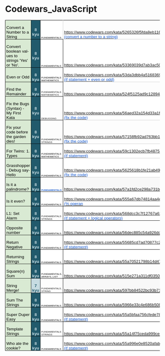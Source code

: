 ﻿# Codewars_JavaScript
<html xmlns:v="urn:schemas-microsoft-com:vml"
xmlns:o="urn:schemas-microsoft-com:office:office"
xmlns:w="urn:schemas-microsoft-com:office:word"
xmlns:m="http://schemas.microsoft.com/office/2004/12/omml"
xmlns="http://www.w3.org/TR/REC-html40">

<head>

</head>

<body lang=EN-US link=blue vlink="#954F72" style='tab-interval:.5in;word-wrap:
break-word'>

<div class=WordSection1>

<table class=MsoNormalTable border=0 cellspacing=0 cellpadding=0 width=0
 style='border-collapse:collapse;mso-yfti-tbllook:1184;mso-padding-alt:0in 0in 0in 0in'>
 <tr style='mso-yfti-irow:0;mso-yfti-firstrow:yes;height:22.5pt'>
  <td style='border:solid black 1.0pt;mso-border-alt:solid black .75pt;
  background:#D9EAD3;padding:0in 2.25pt 0in 2.25pt;height:22.5pt'>
  <p class=MsoNormal style='margin-bottom:0in;line-height:normal'><span
  style='font-size:10.0pt;font-family:"Arial",sans-serif;mso-fareast-font-family:
  "Times New Roman";color:black;mso-color-alt:windowtext;mso-font-kerning:0pt;
  mso-ligatures:none'>Convert a Number to a String</span><span
  style='font-size:10.0pt;font-family:"Arial",sans-serif;mso-fareast-font-family:
  "Times New Roman";mso-font-kerning:0pt;mso-ligatures:none'><o:p></o:p></span></p>
  </td>
  <td style='border:solid black 1.0pt;border-left:none;mso-border-left-alt:
  solid #CCCCCC .75pt;mso-border-alt:solid black .75pt;mso-border-left-alt:
  solid #CCCCCC .75pt;background:#215A6C;padding:0in 2.25pt 0in 2.25pt;
  height:22.5pt'>
  <p class=MsoNormal align=center style='margin-bottom:0in;text-align:center;
  line-height:normal'><b><span style='font-size:10.0pt;font-family:"Arial",sans-serif;
  mso-fareast-font-family:"Times New Roman";color:#C6DBE1;mso-font-kerning:
  0pt;mso-ligatures:none'>8 kyu<o:p></o:p></span></b></p>
  </td>
  <td valign=bottom style='border-top:solid black 1.0pt;border-left:none;
  border-bottom:solid black 1.0pt;border-right:solid #CCCCCC 1.0pt;mso-border-left-alt:
  solid #CCCCCC .75pt;mso-border-top-alt:black;mso-border-left-alt:#CCCCCC;
  mso-border-bottom-alt:black;mso-border-right-alt:#CCCCCC;mso-border-style-alt:
  solid;mso-border-width-alt:.75pt;background:white;padding:0in 2.25pt 0in 2.25pt;
  height:22.5pt'>
  <p class=MsoNormal style='margin-bottom:0in;line-height:normal'><span
  style='font-size:6.0pt;font-family:"Arial",sans-serif;mso-fareast-font-family:
  "Times New Roman";color:black;mso-color-alt:windowtext;mso-font-kerning:0pt;
  mso-ligatures:none'>FUNDAMENTALS</span><span style='font-size:6.0pt;
  font-family:"Arial",sans-serif;mso-fareast-font-family:"Times New Roman";
  mso-font-kerning:0pt;mso-ligatures:none'><o:p></o:p></span></p>
  </td>
  <td valign=bottom style='border-top:solid black 1.0pt;border-left:none;
  border-bottom:solid #CCCCCC 1.0pt;border-right:solid black 1.0pt;mso-border-left-alt:
  solid #CCCCCC .75pt;mso-border-top-alt:black;mso-border-left-alt:#CCCCCC;
  mso-border-bottom-alt:#CCCCCC;mso-border-right-alt:black;mso-border-style-alt:
  solid;mso-border-width-alt:.75pt;padding:0in 2.25pt 0in 2.25pt;height:22.5pt'>
  <p class=MsoNormal style='margin-bottom:0in;line-height:normal'><u><span
  style='font-size:10.0pt;font-family:"Arial",sans-serif;mso-fareast-font-family:
  "Times New Roman";color:#1155CC;mso-font-kerning:0pt;mso-ligatures:none'><a
  href="https://www.codewars.com/kata/5265326f5fda8eb1160004c8/train/javascript"
  target="_blank">https://www.codewars.com/kata/5265326f5fda8eb1160004c8/train/javascript</a>
  (convert a number to a string)<o:p></o:p></span></u></p>
  </td>
 </tr>
 <tr style='mso-yfti-irow:1;height:22.5pt'>
  <td style='border:solid black 1.0pt;border-top:none;mso-border-top-alt:solid #CCCCCC .75pt;
  mso-border-alt:solid black .75pt;mso-border-top-alt:solid #CCCCCC .75pt;
  background:#D9EAD3;padding:0in 2.25pt 0in 2.25pt;height:22.5pt'>
  <p class=MsoNormal style='margin-bottom:0in;line-height:normal'><span
  style='font-size:10.0pt;font-family:"Arial",sans-serif;mso-fareast-font-family:
  "Times New Roman";color:black;mso-color-alt:windowtext;mso-font-kerning:0pt;
  mso-ligatures:none'>Convert <span class=SpellE>boolean</span> values to
  strings 'Yes' or 'No'.</span><span style='font-size:10.0pt;font-family:"Arial",sans-serif;
  mso-fareast-font-family:"Times New Roman";mso-font-kerning:0pt;mso-ligatures:
  none'><o:p></o:p></span></p>
  </td>
  <td style='border-top:none;border-left:none;border-bottom:solid black 1.0pt;
  border-right:solid black 1.0pt;mso-border-top-alt:solid #CCCCCC .75pt;
  mso-border-left-alt:solid #CCCCCC .75pt;mso-border-top-alt:#CCCCCC;
  mso-border-left-alt:#CCCCCC;mso-border-bottom-alt:black;mso-border-right-alt:
  black;mso-border-style-alt:solid;mso-border-width-alt:.75pt;background:#215A6C;
  padding:0in 2.25pt 0in 2.25pt;height:22.5pt'>
  <p class=MsoNormal align=center style='margin-bottom:0in;text-align:center;
  line-height:normal'><b><span style='font-size:10.0pt;font-family:"Arial",sans-serif;
  mso-fareast-font-family:"Times New Roman";color:#C6DBE1;mso-font-kerning:
  0pt;mso-ligatures:none'>8 kyu<o:p></o:p></span></b></p>
  </td>
  <td valign=bottom style='border-top:none;border-left:none;border-bottom:solid black 1.0pt;
  border-right:solid black 1.0pt;mso-border-top-alt:solid #CCCCCC .75pt;
  mso-border-left-alt:solid #CCCCCC .75pt;mso-border-top-alt:#CCCCCC;
  mso-border-left-alt:#CCCCCC;mso-border-bottom-alt:black;mso-border-right-alt:
  black;mso-border-style-alt:solid;mso-border-width-alt:.75pt;background:white;
  padding:0in 2.25pt 0in 2.25pt;height:22.5pt'>
  <p class=MsoNormal style='margin-bottom:0in;line-height:normal'><span
  style='font-size:6.0pt;font-family:"Arial",sans-serif;mso-fareast-font-family:
  "Times New Roman";color:black;mso-color-alt:windowtext;mso-font-kerning:0pt;
  mso-ligatures:none'>FUNDAMENTALS</span><span style='font-size:6.0pt;
  font-family:"Arial",sans-serif;mso-fareast-font-family:"Times New Roman";
  mso-font-kerning:0pt;mso-ligatures:none'><o:p></o:p></span></p>
  </td>
  <td valign=bottom style='border-top:none;border-left:none;border-bottom:solid #CCCCCC 1.0pt;
  border-right:solid black 1.0pt;mso-border-top-alt:solid #CCCCCC .75pt;
  mso-border-left-alt:solid #CCCCCC .75pt;mso-border-alt:solid #CCCCCC .75pt;
  mso-border-right-alt:solid black .75pt;background:white;padding:0in 2.25pt 0in 2.25pt;
  height:22.5pt'>
  <p class=MsoNormal style='margin-bottom:0in;line-height:normal'><u><span
  style='font-size:10.0pt;font-family:"Arial",sans-serif;mso-fareast-font-family:
  "Times New Roman";color:#1155CC;mso-font-kerning:0pt;mso-ligatures:none'><a
  href="https://www.codewars.com/kata/53369039d7ab3ac506000467/train/javascript"
  target="_blank">https://www.codewars.com/kata/53369039d7ab3ac506000467/train/javascript</a><o:p></o:p></span></u></p>
  </td>
 </tr>
 <tr style='mso-yfti-irow:2;height:22.5pt'>
  <td style='border:solid black 1.0pt;border-top:none;mso-border-top-alt:solid #CCCCCC .75pt;
  mso-border-alt:solid black .75pt;mso-border-top-alt:solid #CCCCCC .75pt;
  background:#D9EAD3;padding:0in 2.25pt 0in 2.25pt;height:22.5pt'>
  <p class=MsoNormal style='margin-bottom:0in;line-height:normal'><span
  style='font-size:10.0pt;font-family:"Arial",sans-serif;mso-fareast-font-family:
  "Times New Roman";color:black;mso-color-alt:windowtext;mso-font-kerning:0pt;
  mso-ligatures:none'>Even or Odd</span><span style='font-size:10.0pt;
  font-family:"Arial",sans-serif;mso-fareast-font-family:"Times New Roman";
  mso-font-kerning:0pt;mso-ligatures:none'><o:p></o:p></span></p>
  </td>
  <td style='border-top:none;border-left:none;border-bottom:solid black 1.0pt;
  border-right:solid black 1.0pt;mso-border-top-alt:solid #CCCCCC .75pt;
  mso-border-left-alt:solid #CCCCCC .75pt;mso-border-top-alt:#CCCCCC;
  mso-border-left-alt:#CCCCCC;mso-border-bottom-alt:black;mso-border-right-alt:
  black;mso-border-style-alt:solid;mso-border-width-alt:.75pt;background:#215A6C;
  padding:0in 2.25pt 0in 2.25pt;height:22.5pt'>
  <p class=MsoNormal align=center style='margin-bottom:0in;text-align:center;
  line-height:normal'><b><span style='font-size:10.0pt;font-family:"Arial",sans-serif;
  mso-fareast-font-family:"Times New Roman";color:#C6DBE1;mso-font-kerning:
  0pt;mso-ligatures:none'>8 kyu<o:p></o:p></span></b></p>
  </td>
  <td valign=bottom style='border-top:none;border-left:none;border-bottom:solid black 1.0pt;
  border-right:solid black 1.0pt;mso-border-top-alt:solid #CCCCCC .75pt;
  mso-border-left-alt:solid #CCCCCC .75pt;mso-border-top-alt:#CCCCCC;
  mso-border-left-alt:#CCCCCC;mso-border-bottom-alt:black;mso-border-right-alt:
  black;mso-border-style-alt:solid;mso-border-width-alt:.75pt;background:white;
  padding:0in 2.25pt 0in 2.25pt;height:22.5pt'>
  <p class=MsoNormal style='margin-bottom:0in;line-height:normal'><span
  style='font-size:6.0pt;font-family:"Arial",sans-serif;mso-fareast-font-family:
  "Times New Roman";color:black;mso-color-alt:windowtext;mso-font-kerning:0pt;
  mso-ligatures:none'>FUNDAMENTALS<br>
  MATHEMATICS</span><span style='font-size:6.0pt;font-family:"Arial",sans-serif;
  mso-fareast-font-family:"Times New Roman";mso-font-kerning:0pt;mso-ligatures:
  none'><o:p></o:p></span></p>
  </td>
  <td valign=bottom style='border-top:none;border-left:none;border-bottom:solid #CCCCCC 1.0pt;
  border-right:solid black 1.0pt;mso-border-top-alt:solid #CCCCCC .75pt;
  mso-border-left-alt:solid #CCCCCC .75pt;mso-border-alt:solid #CCCCCC .75pt;
  mso-border-right-alt:solid black .75pt;background:white;padding:0in 2.25pt 0in 2.25pt;
  height:22.5pt'>
  <p class=MsoNormal style='margin-bottom:0in;line-height:normal'><u><span
  style='font-size:10.0pt;font-family:"Arial",sans-serif;mso-fareast-font-family:
  "Times New Roman";color:#1155CC;mso-font-kerning:0pt;mso-ligatures:none'><a
  href="https://www.codewars.com/kata/53da3dbb4a5168369a0000fe/train/javascript"
  target="_blank">https://www.codewars.com/kata/53da3dbb4a5168369a0000fe/train/javascript</a>
  (if statement + even or odd)<o:p></o:p></span></u></p>
  </td>
 </tr>
 <tr style='mso-yfti-irow:3;height:22.5pt'>
  <td style='border:solid black 1.0pt;border-top:none;mso-border-top-alt:solid #CCCCCC .75pt;
  mso-border-alt:solid black .75pt;mso-border-top-alt:solid #CCCCCC .75pt;
  background:#D9EAD3;padding:0in 2.25pt 0in 2.25pt;height:22.5pt'>
  <p class=MsoNormal style='margin-bottom:0in;line-height:normal'><span
  style='font-size:10.0pt;font-family:"Arial",sans-serif;mso-fareast-font-family:
  "Times New Roman";color:black;mso-color-alt:windowtext;mso-font-kerning:0pt;
  mso-ligatures:none'>Find the Remainder</span><span style='font-size:10.0pt;
  font-family:"Arial",sans-serif;mso-fareast-font-family:"Times New Roman";
  mso-font-kerning:0pt;mso-ligatures:none'><o:p></o:p></span></p>
  </td>
  <td style='border-top:none;border-left:none;border-bottom:solid black 1.0pt;
  border-right:solid black 1.0pt;mso-border-top-alt:solid #CCCCCC .75pt;
  mso-border-left-alt:solid #CCCCCC .75pt;mso-border-top-alt:#CCCCCC;
  mso-border-left-alt:#CCCCCC;mso-border-bottom-alt:black;mso-border-right-alt:
  black;mso-border-style-alt:solid;mso-border-width-alt:.75pt;background:#215A6C;
  padding:0in 2.25pt 0in 2.25pt;height:22.5pt'>
  <p class=MsoNormal align=center style='margin-bottom:0in;text-align:center;
  line-height:normal'><b><span style='font-size:10.0pt;font-family:"Arial",sans-serif;
  mso-fareast-font-family:"Times New Roman";color:#C6DBE1;mso-font-kerning:
  0pt;mso-ligatures:none'>8 kyu<o:p></o:p></span></b></p>
  </td>
  <td valign=bottom style='border-top:none;border-left:none;border-bottom:solid black 1.0pt;
  border-right:solid black 1.0pt;mso-border-top-alt:solid #CCCCCC .75pt;
  mso-border-left-alt:solid #CCCCCC .75pt;mso-border-top-alt:#CCCCCC;
  mso-border-left-alt:#CCCCCC;mso-border-bottom-alt:black;mso-border-right-alt:
  black;mso-border-style-alt:solid;mso-border-width-alt:.75pt;padding:0in 2.25pt 0in 2.25pt;
  height:22.5pt'>
  <p class=MsoNormal style='margin-bottom:0in;line-height:normal'><span
  style='font-size:6.0pt;font-family:"Arial",sans-serif;mso-fareast-font-family:
  "Times New Roman";mso-font-kerning:0pt;mso-ligatures:none'>FUNDAMENTALS<br>
  MATHEMATICS<o:p></o:p></span></p>
  </td>
  <td valign=bottom style='border-top:none;border-left:none;border-bottom:solid #CCCCCC 1.0pt;
  border-right:solid black 1.0pt;mso-border-top-alt:solid #CCCCCC .75pt;
  mso-border-left-alt:solid #CCCCCC .75pt;mso-border-alt:solid #CCCCCC .75pt;
  mso-border-right-alt:solid black .75pt;padding:0in 2.25pt 0in 2.25pt;
  height:22.5pt'>
  <p class=MsoNormal style='margin-bottom:0in;line-height:normal'><u><span
  style='font-size:10.0pt;font-family:"Arial",sans-serif;mso-fareast-font-family:
  "Times New Roman";color:#1155CC;mso-font-kerning:0pt;mso-ligatures:none'><a
  href="https://www.codewars.com/kata/524f5125ad9c12894e00003f/train/javascript"
  target="_blank">https://www.codewars.com/kata/524f5125ad9c12894e00003f/train/javascript</a><o:p></o:p></span></u></p>
  </td>
 </tr>
 <tr style='mso-yfti-irow:4;height:22.5pt'>
  <td style='border:solid black 1.0pt;border-top:none;mso-border-top-alt:solid #CCCCCC .75pt;
  mso-border-alt:solid black .75pt;mso-border-top-alt:solid #CCCCCC .75pt;
  background:#D9EAD3;padding:0in 2.25pt 0in 2.25pt;height:22.5pt'>
  <p class=MsoNormal style='margin-bottom:0in;line-height:normal'><span
  style='font-size:10.0pt;font-family:"Arial",sans-serif;mso-fareast-font-family:
  "Times New Roman";color:black;mso-color-alt:windowtext;mso-font-kerning:0pt;
  mso-ligatures:none'>Fix the Bugs (Syntax) - My First Kata</span><span
  style='font-size:10.0pt;font-family:"Arial",sans-serif;mso-fareast-font-family:
  "Times New Roman";mso-font-kerning:0pt;mso-ligatures:none'><o:p></o:p></span></p>
  </td>
  <td style='border-top:none;border-left:none;border-bottom:solid black 1.0pt;
  border-right:solid black 1.0pt;mso-border-top-alt:solid #CCCCCC .75pt;
  mso-border-left-alt:solid #CCCCCC .75pt;mso-border-top-alt:#CCCCCC;
  mso-border-left-alt:#CCCCCC;mso-border-bottom-alt:black;mso-border-right-alt:
  black;mso-border-style-alt:solid;mso-border-width-alt:.75pt;background:#215A6C;
  padding:0in 2.25pt 0in 2.25pt;height:22.5pt'>
  <p class=MsoNormal align=center style='margin-bottom:0in;text-align:center;
  line-height:normal'><b><span style='font-size:10.0pt;font-family:"Arial",sans-serif;
  mso-fareast-font-family:"Times New Roman";color:#C6DBE1;mso-font-kerning:
  0pt;mso-ligatures:none'>8 kyu<o:p></o:p></span></b></p>
  </td>
  <td valign=bottom style='border-top:none;border-left:none;border-bottom:solid black 1.0pt;
  border-right:solid black 1.0pt;mso-border-top-alt:solid #CCCCCC .75pt;
  mso-border-left-alt:solid #CCCCCC .75pt;mso-border-top-alt:#CCCCCC;
  mso-border-left-alt:#CCCCCC;mso-border-bottom-alt:black;mso-border-right-alt:
  black;mso-border-style-alt:solid;mso-border-width-alt:.75pt;padding:0in 2.25pt 0in 2.25pt;
  height:22.5pt'>
  <p class=MsoNormal style='margin-bottom:0in;line-height:normal'><span
  style='font-size:6.0pt;font-family:"Arial",sans-serif;mso-fareast-font-family:
  "Times New Roman";mso-font-kerning:0pt;mso-ligatures:none'>DEBUGGING<o:p></o:p></span></p>
  </td>
  <td valign=bottom style='border-top:none;border-left:none;border-bottom:solid #CCCCCC 1.0pt;
  border-right:solid black 1.0pt;mso-border-top-alt:solid #CCCCCC .75pt;
  mso-border-left-alt:solid #CCCCCC .75pt;mso-border-alt:solid #CCCCCC .75pt;
  mso-border-right-alt:solid black .75pt;background:white;padding:0in 2.25pt 0in 2.25pt;
  height:22.5pt'>
  <p class=MsoNormal style='margin-bottom:0in;line-height:normal'><u><span
  style='font-size:10.0pt;font-family:"Arial",sans-serif;mso-fareast-font-family:
  "Times New Roman";color:#1155CC;mso-font-kerning:0pt;mso-ligatures:none'><a
  href="https://www.codewars.com/kata/56aed32a154d33a1f3000018/train/javascript"
  target="_blank">https://www.codewars.com/kata/56aed32a154d33a1f3000018/train/javascript</a>
  (fix the code)<o:p></o:p></span></u></p>
  </td>
 </tr>
 <tr style='mso-yfti-irow:5;height:22.5pt'>
  <td style='border:solid black 1.0pt;border-top:none;mso-border-top-alt:solid #CCCCCC .75pt;
  mso-border-alt:solid black .75pt;mso-border-top-alt:solid #CCCCCC .75pt;
  background:#D9EAD3;padding:0in 2.25pt 0in 2.25pt;height:22.5pt'>
  <p class=MsoNormal style='margin-bottom:0in;line-height:normal'><span
  style='font-size:10.0pt;font-family:"Arial",sans-serif;mso-fareast-font-family:
  "Times New Roman";color:black;mso-color-alt:windowtext;mso-font-kerning:0pt;
  mso-ligatures:none'>Fix your code before the garden dies!</span><span
  style='font-size:10.0pt;font-family:"Arial",sans-serif;mso-fareast-font-family:
  "Times New Roman";mso-font-kerning:0pt;mso-ligatures:none'><o:p></o:p></span></p>
  </td>
  <td style='border-top:none;border-left:none;border-bottom:solid black 1.0pt;
  border-right:solid black 1.0pt;mso-border-top-alt:solid #CCCCCC .75pt;
  mso-border-left-alt:solid #CCCCCC .75pt;mso-border-top-alt:#CCCCCC;
  mso-border-left-alt:#CCCCCC;mso-border-bottom-alt:black;mso-border-right-alt:
  black;mso-border-style-alt:solid;mso-border-width-alt:.75pt;background:#215A6C;
  padding:0in 2.25pt 0in 2.25pt;height:22.5pt'>
  <p class=MsoNormal align=center style='margin-bottom:0in;text-align:center;
  line-height:normal'><b><span style='font-size:10.0pt;font-family:"Arial",sans-serif;
  mso-fareast-font-family:"Times New Roman";color:#C6DBE1;mso-font-kerning:
  0pt;mso-ligatures:none'>8 kyu<o:p></o:p></span></b></p>
  </td>
  <td valign=bottom style='border-top:none;border-left:none;border-bottom:solid black 1.0pt;
  border-right:solid black 1.0pt;mso-border-top-alt:solid #CCCCCC .75pt;
  mso-border-left-alt:solid #CCCCCC .75pt;mso-border-top-alt:#CCCCCC;
  mso-border-left-alt:#CCCCCC;mso-border-bottom-alt:black;mso-border-right-alt:
  black;mso-border-style-alt:solid;mso-border-width-alt:.75pt;padding:0in 2.25pt 0in 2.25pt;
  height:22.5pt'>
  <p class=MsoNormal style='margin-bottom:0in;line-height:normal'><span
  style='font-size:6.0pt;font-family:"Arial",sans-serif;mso-fareast-font-family:
  "Times New Roman";mso-font-kerning:0pt;mso-ligatures:none'>FUNDAMENTALS<br>
  STRINGS<o:p></o:p></span></p>
  </td>
  <td valign=bottom style='border-top:none;border-left:none;border-bottom:solid #CCCCCC 1.0pt;
  border-right:solid black 1.0pt;mso-border-top-alt:solid #CCCCCC .75pt;
  mso-border-left-alt:solid #CCCCCC .75pt;mso-border-alt:solid #CCCCCC .75pt;
  mso-border-right-alt:solid black .75pt;padding:0in 2.25pt 0in 2.25pt;
  height:22.5pt'>
  <p class=MsoNormal style='margin-bottom:0in;line-height:normal'><u><span
  style='font-size:10.0pt;font-family:"Arial",sans-serif;mso-fareast-font-family:
  "Times New Roman";color:#1155CC;mso-font-kerning:0pt;mso-ligatures:none'><a
  href="https://www.codewars.com/kata/57158fb92ad763bb180004e7/train/javascript"
  target="_blank">https://www.codewars.com/kata/57158fb92ad763bb180004e7/train/javascript</a>
  (fix the code)<o:p></o:p></span></u></p>
  </td>
 </tr>
 <tr style='mso-yfti-irow:6;height:22.5pt'>
  <td style='border:solid black 1.0pt;border-top:none;mso-border-top-alt:solid #CCCCCC .75pt;
  mso-border-alt:solid black .75pt;mso-border-top-alt:solid #CCCCCC .75pt;
  background:#D9EAD3;padding:0in 2.25pt 0in 2.25pt;height:22.5pt'>
  <p class=MsoNormal style='margin-bottom:0in;line-height:normal'><span
  style='font-size:10.0pt;font-family:"Arial",sans-serif;mso-fareast-font-family:
  "Times New Roman";color:black;mso-color-alt:windowtext;mso-font-kerning:0pt;
  mso-ligatures:none'>For Twins: 1. Types</span><span style='font-size:10.0pt;
  font-family:"Arial",sans-serif;mso-fareast-font-family:"Times New Roman";
  mso-font-kerning:0pt;mso-ligatures:none'><o:p></o:p></span></p>
  </td>
  <td style='border-top:none;border-left:none;border-bottom:solid black 1.0pt;
  border-right:solid black 1.0pt;mso-border-top-alt:solid #CCCCCC .75pt;
  mso-border-left-alt:solid #CCCCCC .75pt;mso-border-top-alt:#CCCCCC;
  mso-border-left-alt:#CCCCCC;mso-border-bottom-alt:black;mso-border-right-alt:
  black;mso-border-style-alt:solid;mso-border-width-alt:.75pt;background:#215A6C;
  padding:0in 2.25pt 0in 2.25pt;height:22.5pt'>
  <p class=MsoNormal align=center style='margin-bottom:0in;text-align:center;
  line-height:normal'><b><span style='font-size:10.0pt;font-family:"Arial",sans-serif;
  mso-fareast-font-family:"Times New Roman";color:#C6DBE1;mso-font-kerning:
  0pt;mso-ligatures:none'>8 kyu<o:p></o:p></span></b></p>
  </td>
  <td valign=bottom style='border-top:none;border-left:none;border-bottom:solid black 1.0pt;
  border-right:solid black 1.0pt;mso-border-top-alt:solid #CCCCCC .75pt;
  mso-border-left-alt:solid #CCCCCC .75pt;mso-border-top-alt:#CCCCCC;
  mso-border-left-alt:#CCCCCC;mso-border-bottom-alt:black;mso-border-right-alt:
  black;mso-border-style-alt:solid;mso-border-width-alt:.75pt;background:white;
  padding:0in 2.25pt 0in 2.25pt;height:22.5pt'>
  <p class=MsoNormal style='margin-bottom:0in;line-height:normal'><span
  style='font-size:6.0pt;font-family:"Arial",sans-serif;mso-fareast-font-family:
  "Times New Roman";color:black;mso-color-alt:windowtext;mso-font-kerning:0pt;
  mso-ligatures:none'>FUNDAMENTALS<br>
  MATHEMATICS</span><span style='font-size:6.0pt;font-family:"Arial",sans-serif;
  mso-fareast-font-family:"Times New Roman";mso-font-kerning:0pt;mso-ligatures:
  none'><o:p></o:p></span></p>
  </td>
  <td valign=bottom style='border-top:none;border-left:none;border-bottom:solid #CCCCCC 1.0pt;
  border-right:solid black 1.0pt;mso-border-top-alt:solid #CCCCCC .75pt;
  mso-border-left-alt:solid #CCCCCC .75pt;mso-border-alt:solid #CCCCCC .75pt;
  mso-border-right-alt:solid black .75pt;background:white;padding:0in 2.25pt 0in 2.25pt;
  height:22.5pt'>
  <p class=MsoNormal style='margin-bottom:0in;line-height:normal'><u><span
  style='font-size:10.0pt;font-family:"Arial",sans-serif;mso-fareast-font-family:
  "Times New Roman";color:#1155CC;mso-font-kerning:0pt;mso-ligatures:none'><a
  href="https://www.codewars.com/kata/59c1302ecb7fb48757000013/train/javascript"
  target="_blank">https://www.codewars.com/kata/59c1302ecb7fb48757000013/train/javascript</a>
  (if statement)<o:p></o:p></span></u></p>
  </td>
 </tr>
 <tr style='mso-yfti-irow:7;height:22.5pt'>
  <td style='border:solid black 1.0pt;border-top:none;mso-border-top-alt:solid #CCCCCC .75pt;
  mso-border-alt:solid black .75pt;mso-border-top-alt:solid #CCCCCC .75pt;
  background:#D9EAD3;padding:0in 2.25pt 0in 2.25pt;height:22.5pt'>
  <p class=MsoNormal style='margin-bottom:0in;line-height:normal'><span
  style='font-size:10.0pt;font-family:"Arial",sans-serif;mso-fareast-font-family:
  "Times New Roman";color:black;mso-color-alt:windowtext;mso-font-kerning:0pt;
  mso-ligatures:none'>Grasshopper - Debug <span class=SpellE>sayHello</span></span><span
  style='font-size:10.0pt;font-family:"Arial",sans-serif;mso-fareast-font-family:
  "Times New Roman";mso-font-kerning:0pt;mso-ligatures:none'><o:p></o:p></span></p>
  </td>
  <td style='border-top:none;border-left:none;border-bottom:solid black 1.0pt;
  border-right:solid black 1.0pt;mso-border-top-alt:solid #CCCCCC .75pt;
  mso-border-left-alt:solid #CCCCCC .75pt;mso-border-top-alt:#CCCCCC;
  mso-border-left-alt:#CCCCCC;mso-border-bottom-alt:black;mso-border-right-alt:
  black;mso-border-style-alt:solid;mso-border-width-alt:.75pt;background:#215A6C;
  padding:0in 2.25pt 0in 2.25pt;height:22.5pt'>
  <p class=MsoNormal align=center style='margin-bottom:0in;text-align:center;
  line-height:normal'><b><span style='font-size:10.0pt;font-family:"Arial",sans-serif;
  mso-fareast-font-family:"Times New Roman";color:#C6DBE1;mso-font-kerning:
  0pt;mso-ligatures:none'>8 kyu<o:p></o:p></span></b></p>
  </td>
  <td valign=bottom style='border-top:none;border-left:none;border-bottom:solid black 1.0pt;
  border-right:solid black 1.0pt;mso-border-top-alt:solid #CCCCCC .75pt;
  mso-border-left-alt:solid #CCCCCC .75pt;mso-border-top-alt:#CCCCCC;
  mso-border-left-alt:#CCCCCC;mso-border-bottom-alt:black;mso-border-right-alt:
  black;mso-border-style-alt:solid;mso-border-width-alt:.75pt;background:white;
  padding:0in 2.25pt 0in 2.25pt;height:22.5pt'>
  <p class=MsoNormal style='margin-bottom:0in;line-height:normal'><span
  style='font-size:6.0pt;font-family:"Arial",sans-serif;mso-fareast-font-family:
  "Times New Roman";color:black;mso-color-alt:windowtext;mso-font-kerning:0pt;
  mso-ligatures:none'>FUNDAMENTALS</span><span style='font-size:6.0pt;
  font-family:"Arial",sans-serif;mso-fareast-font-family:"Times New Roman";
  mso-font-kerning:0pt;mso-ligatures:none'><o:p></o:p></span></p>
  </td>
  <td valign=bottom style='border-top:none;border-left:none;border-bottom:solid #CCCCCC 1.0pt;
  border-right:solid black 1.0pt;mso-border-top-alt:solid #CCCCCC .75pt;
  mso-border-left-alt:solid #CCCCCC .75pt;mso-border-alt:solid #CCCCCC .75pt;
  mso-border-right-alt:solid black .75pt;background:white;padding:0in 2.25pt 0in 2.25pt;
  height:22.5pt'>
  <p class=MsoNormal style='margin-bottom:0in;line-height:normal'><u><span
  style='font-size:10.0pt;font-family:"Arial",sans-serif;mso-fareast-font-family:
  "Times New Roman";color:#1155CC;mso-font-kerning:0pt;mso-ligatures:none'><a
  href="https://www.codewars.com/kata/5625618b1fe21ab49f00001f/train/javascript"
  target="_blank">https://www.codewars.com/kata/5625618b1fe21ab49f00001f/train/javascript</a>
  (fix the code)<o:p></o:p></span></u></p>
  </td>
 </tr>
 <tr style='mso-yfti-irow:8;height:22.5pt'>
  <td style='border:solid black 1.0pt;border-top:none;mso-border-top-alt:solid #CCCCCC .75pt;
  mso-border-alt:solid black .75pt;mso-border-top-alt:solid #CCCCCC .75pt;
  background:#D9EAD3;padding:0in 2.25pt 0in 2.25pt;height:22.5pt'>
  <p class=MsoNormal style='margin-bottom:0in;line-height:normal'><span
  style='font-size:10.0pt;font-family:"Arial",sans-serif;mso-fareast-font-family:
  "Times New Roman";color:black;mso-color-alt:windowtext;mso-font-kerning:0pt;
  mso-ligatures:none'>Is it a palindrome? </span><span style='font-size:10.0pt;
  font-family:"Arial",sans-serif;mso-fareast-font-family:"Times New Roman";
  mso-font-kerning:0pt;mso-ligatures:none'><o:p></o:p></span></p>
  </td>
  <td style='border-top:none;border-left:none;border-bottom:solid black 1.0pt;
  border-right:solid black 1.0pt;mso-border-top-alt:solid #CCCCCC .75pt;
  mso-border-left-alt:solid #CCCCCC .75pt;mso-border-top-alt:#CCCCCC;
  mso-border-left-alt:#CCCCCC;mso-border-bottom-alt:black;mso-border-right-alt:
  black;mso-border-style-alt:solid;mso-border-width-alt:.75pt;background:#215A6C;
  padding:0in 2.25pt 0in 2.25pt;height:22.5pt'>
  <p class=MsoNormal align=center style='margin-bottom:0in;text-align:center;
  line-height:normal'><b><span style='font-size:10.0pt;font-family:"Arial",sans-serif;
  mso-fareast-font-family:"Times New Roman";color:#C6DBE1;mso-font-kerning:
  0pt;mso-ligatures:none'>8 kyu<o:p></o:p></span></b></p>
  </td>
  <td valign=bottom style='border-top:none;border-left:none;border-bottom:solid black 1.0pt;
  border-right:solid black 1.0pt;mso-border-top-alt:solid #CCCCCC .75pt;
  mso-border-left-alt:solid #CCCCCC .75pt;mso-border-top-alt:#CCCCCC;
  mso-border-left-alt:#CCCCCC;mso-border-bottom-alt:black;mso-border-right-alt:
  black;mso-border-style-alt:solid;mso-border-width-alt:.75pt;padding:0in 2.25pt 0in 2.25pt;
  height:22.5pt'>
  <p class=MsoNormal style='margin-bottom:0in;line-height:normal'><b><span
  style='font-size:6.0pt;font-family:"Arial",sans-serif;mso-fareast-font-family:
  "Times New Roman";color:#1155CC;mso-font-kerning:0pt;mso-ligatures:none'>FUNDAMENTALS<o:p></o:p></span></b></p>
  </td>
  <td valign=bottom style='border-top:none;border-left:none;border-bottom:solid #CCCCCC 1.0pt;
  border-right:solid black 1.0pt;mso-border-top-alt:solid #CCCCCC .75pt;
  mso-border-left-alt:solid #CCCCCC .75pt;mso-border-alt:solid #CCCCCC .75pt;
  mso-border-right-alt:solid black .75pt;background:#F8F8F8;padding:0in 2.25pt 0in 2.25pt;
  height:22.5pt'>
  <p class=MsoNormal style='margin-bottom:0in;line-height:normal'><u><span
  style='font-size:10.0pt;font-family:"Arial",sans-serif;mso-fareast-font-family:
  "Times New Roman";color:#1155CC;mso-font-kerning:0pt;mso-ligatures:none'><a
  href="https://www.codewars.com/kata/57a1fd2ce298a731b20006a4/train/javascript"
  target="_blank">https://www.codewars.com/kata/57a1fd2ce298a731b20006a4/train/javascript</a><o:p></o:p></span></u></p>
  </td>
 </tr>
 <tr style='mso-yfti-irow:9;height:22.5pt'>
  <td style='border:solid black 1.0pt;border-top:none;mso-border-top-alt:solid #CCCCCC .75pt;
  mso-border-alt:solid black .75pt;mso-border-top-alt:solid #CCCCCC .75pt;
  background:#D9EAD3;padding:0in 2.25pt 0in 2.25pt;height:22.5pt'>
  <p class=MsoNormal style='margin-bottom:0in;line-height:normal'><span
  style='font-size:10.0pt;font-family:"Arial",sans-serif;mso-fareast-font-family:
  "Times New Roman";color:black;mso-color-alt:windowtext;mso-font-kerning:0pt;
  mso-ligatures:none'>Is it even?</span><span style='font-size:10.0pt;
  font-family:"Arial",sans-serif;mso-fareast-font-family:"Times New Roman";
  mso-font-kerning:0pt;mso-ligatures:none'><o:p></o:p></span></p>
  </td>
  <td style='border-top:none;border-left:none;border-bottom:solid black 1.0pt;
  border-right:solid black 1.0pt;mso-border-top-alt:solid #CCCCCC .75pt;
  mso-border-left-alt:solid #CCCCCC .75pt;mso-border-top-alt:#CCCCCC;
  mso-border-left-alt:#CCCCCC;mso-border-bottom-alt:black;mso-border-right-alt:
  black;mso-border-style-alt:solid;mso-border-width-alt:.75pt;background:#215A6C;
  padding:0in 2.25pt 0in 2.25pt;height:22.5pt'>
  <p class=MsoNormal align=center style='margin-bottom:0in;text-align:center;
  line-height:normal'><b><span style='font-size:10.0pt;font-family:"Arial",sans-serif;
  mso-fareast-font-family:"Times New Roman";color:#C6DBE1;mso-font-kerning:
  0pt;mso-ligatures:none'>8 kyu<o:p></o:p></span></b></p>
  </td>
  <td valign=bottom style='border-top:none;border-left:none;border-bottom:solid black 1.0pt;
  border-right:solid black 1.0pt;mso-border-top-alt:solid #CCCCCC .75pt;
  mso-border-left-alt:solid #CCCCCC .75pt;mso-border-top-alt:#CCCCCC;
  mso-border-left-alt:#CCCCCC;mso-border-bottom-alt:black;mso-border-right-alt:
  black;mso-border-style-alt:solid;mso-border-width-alt:.75pt;background:white;
  padding:0in 2.25pt 0in 2.25pt;height:22.5pt'>
  <p class=MsoNormal style='margin-bottom:0in;line-height:normal'><span
  style='font-size:6.0pt;font-family:"Arial",sans-serif;mso-fareast-font-family:
  "Times New Roman";color:black;mso-color-alt:windowtext;mso-font-kerning:0pt;
  mso-ligatures:none'>FUNDAMENTALS</span><span style='font-size:6.0pt;
  font-family:"Arial",sans-serif;mso-fareast-font-family:"Times New Roman";
  mso-font-kerning:0pt;mso-ligatures:none'><o:p></o:p></span></p>
  </td>
  <td valign=bottom style='border-top:none;border-left:none;border-bottom:solid black 1.0pt;
  border-right:solid black 1.0pt;mso-border-top-alt:solid #CCCCCC .75pt;
  mso-border-left-alt:solid #CCCCCC .75pt;mso-border-top-alt:#CCCCCC;
  mso-border-left-alt:#CCCCCC;mso-border-bottom-alt:black;mso-border-right-alt:
  black;mso-border-style-alt:solid;mso-border-width-alt:.75pt;background:white;
  padding:0in 2.25pt 0in 2.25pt;height:22.5pt'>
  <p class=MsoNormal style='margin-bottom:0in;line-height:normal'><u><span
  style='font-size:10.0pt;font-family:"Arial",sans-serif;mso-fareast-font-family:
  "Times New Roman";color:#1155CC;mso-font-kerning:0pt;mso-ligatures:none'><a
  href="https://www.codewars.com/kata/555a67db74814aa4ee0001b5/train/javascript"
  target="_blank">https://www.codewars.com/kata/555a67db74814aa4ee0001b5/train/javascript</a>
  (% <span class=SpellE>operan</span><o:p></o:p></span></u></p>
  </td>
 </tr>
 <tr style='mso-yfti-irow:10;height:22.5pt'>
  <td style='border:solid black 1.0pt;border-top:none;mso-border-top-alt:solid #CCCCCC .75pt;
  mso-border-alt:solid black .75pt;mso-border-top-alt:solid #CCCCCC .75pt;
  background:#D9EAD3;padding:0in 2.25pt 0in 2.25pt;height:22.5pt'>
  <p class=MsoNormal style='margin-bottom:0in;line-height:normal'><span
  style='font-size:10.0pt;font-family:"Arial",sans-serif;mso-fareast-font-family:
  "Times New Roman";color:black;mso-color-alt:windowtext;mso-font-kerning:0pt;
  mso-ligatures:none'>L1: Set Alarm</span><span style='font-size:10.0pt;
  font-family:"Arial",sans-serif;mso-fareast-font-family:"Times New Roman";
  mso-font-kerning:0pt;mso-ligatures:none'><o:p></o:p></span></p>
  </td>
  <td style='border-top:none;border-left:none;border-bottom:solid black 1.0pt;
  border-right:solid black 1.0pt;mso-border-top-alt:solid #CCCCCC .75pt;
  mso-border-left-alt:solid #CCCCCC .75pt;mso-border-top-alt:#CCCCCC;
  mso-border-left-alt:#CCCCCC;mso-border-bottom-alt:black;mso-border-right-alt:
  black;mso-border-style-alt:solid;mso-border-width-alt:.75pt;background:#215A6C;
  padding:0in 2.25pt 0in 2.25pt;height:22.5pt'>
  <p class=MsoNormal align=center style='margin-bottom:0in;text-align:center;
  line-height:normal'><b><span style='font-size:10.0pt;font-family:"Arial",sans-serif;
  mso-fareast-font-family:"Times New Roman";color:#C6DBE1;mso-font-kerning:
  0pt;mso-ligatures:none'>8 kyu<o:p></o:p></span></b></p>
  </td>
  <td valign=bottom style='border-top:none;border-left:none;border-bottom:solid black 1.0pt;
  border-right:solid black 1.0pt;mso-border-top-alt:solid #CCCCCC .75pt;
  mso-border-left-alt:solid #CCCCCC .75pt;mso-border-top-alt:#CCCCCC;
  mso-border-left-alt:#CCCCCC;mso-border-bottom-alt:black;mso-border-right-alt:
  black;mso-border-style-alt:solid;mso-border-width-alt:.75pt;padding:0in 2.25pt 0in 2.25pt;
  height:22.5pt'>
  <p class=MsoNormal style='margin-bottom:0in;line-height:normal'><span
  style='font-size:6.0pt;font-family:"Arial",sans-serif;mso-fareast-font-family:
  "Times New Roman";mso-font-kerning:0pt;mso-ligatures:none'>FUNDAMENTALS<br>
  STRINGS<o:p></o:p></span></p>
  </td>
  <td valign=bottom style='border-top:none;border-left:none;border-bottom:solid black 1.0pt;
  border-right:solid black 1.0pt;mso-border-top-alt:solid #CCCCCC .75pt;
  mso-border-left-alt:solid #CCCCCC .75pt;mso-border-top-alt:#CCCCCC;
  mso-border-left-alt:#CCCCCC;mso-border-bottom-alt:black;mso-border-right-alt:
  black;mso-border-style-alt:solid;mso-border-width-alt:.75pt;background:white;
  padding:0in 2.25pt 0in 2.25pt;height:22.5pt'>
  <p class=MsoNormal style='margin-bottom:0in;line-height:normal'><u><span
  style='font-size:10.0pt;font-family:"Arial",sans-serif;mso-fareast-font-family:
  "Times New Roman";color:#1155CC;mso-font-kerning:0pt;mso-ligatures:none'><a
  href="https://www.codewars.com/kata/568dcc3c7f12767a62000038/train/javascript"
  target="_blank">https://www.codewars.com/kata/568dcc3c7f12767a62000038/train/javascript</a>
  (if statement + logical operators)<o:p></o:p></span></u></p>
  </td>
 </tr>
 <tr style='mso-yfti-irow:11;height:22.5pt'>
  <td style='border:solid black 1.0pt;border-top:none;mso-border-top-alt:solid #CCCCCC .75pt;
  mso-border-alt:solid black .75pt;mso-border-top-alt:solid #CCCCCC .75pt;
  background:#D9EAD3;padding:0in 2.25pt 0in 2.25pt;height:22.5pt'>
  <p class=MsoNormal style='margin-bottom:0in;line-height:normal'><span
  style='font-size:10.0pt;font-family:"Arial",sans-serif;mso-fareast-font-family:
  "Times New Roman";color:black;mso-color-alt:windowtext;mso-font-kerning:0pt;
  mso-ligatures:none'>Opposite number</span><span style='font-size:10.0pt;
  font-family:"Arial",sans-serif;mso-fareast-font-family:"Times New Roman";
  mso-font-kerning:0pt;mso-ligatures:none'><o:p></o:p></span></p>
  </td>
  <td style='border-top:none;border-left:none;border-bottom:solid black 1.0pt;
  border-right:solid black 1.0pt;mso-border-top-alt:solid #CCCCCC .75pt;
  mso-border-left-alt:solid #CCCCCC .75pt;mso-border-top-alt:#CCCCCC;
  mso-border-left-alt:#CCCCCC;mso-border-bottom-alt:black;mso-border-right-alt:
  black;mso-border-style-alt:solid;mso-border-width-alt:.75pt;background:#215A6C;
  padding:0in 2.25pt 0in 2.25pt;height:22.5pt'>
  <p class=MsoNormal align=center style='margin-bottom:0in;text-align:center;
  line-height:normal'><b><span style='font-size:10.0pt;font-family:"Arial",sans-serif;
  mso-fareast-font-family:"Times New Roman";color:#C6DBE1;mso-font-kerning:
  0pt;mso-ligatures:none'>8 kyu<o:p></o:p></span></b></p>
  </td>
  <td valign=bottom style='border-top:none;border-left:none;border-bottom:solid black 1.0pt;
  border-right:solid black 1.0pt;mso-border-top-alt:solid #CCCCCC .75pt;
  mso-border-left-alt:solid #CCCCCC .75pt;mso-border-top-alt:#CCCCCC;
  mso-border-left-alt:#CCCCCC;mso-border-bottom-alt:black;mso-border-right-alt:
  black;mso-border-style-alt:solid;mso-border-width-alt:.75pt;background:white;
  padding:0in 2.25pt 0in 2.25pt;height:22.5pt'>
  <p class=MsoNormal style='margin-bottom:0in;line-height:normal'><span
  style='font-size:6.0pt;font-family:"Arial",sans-serif;mso-fareast-font-family:
  "Times New Roman";color:black;mso-color-alt:windowtext;mso-font-kerning:0pt;
  mso-ligatures:none'>FUNDAMENTALS</span><span style='font-size:6.0pt;
  font-family:"Arial",sans-serif;mso-fareast-font-family:"Times New Roman";
  mso-font-kerning:0pt;mso-ligatures:none'><o:p></o:p></span></p>
  </td>
  <td valign=bottom style='border-top:none;border-left:none;border-bottom:solid black 1.0pt;
  border-right:solid black 1.0pt;mso-border-top-alt:solid #CCCCCC .75pt;
  mso-border-left-alt:solid #CCCCCC .75pt;mso-border-top-alt:#CCCCCC;
  mso-border-left-alt:#CCCCCC;mso-border-bottom-alt:black;mso-border-right-alt:
  black;mso-border-style-alt:solid;mso-border-width-alt:.75pt;padding:0in 2.25pt 0in 2.25pt;
  height:22.5pt'>
  <p class=MsoNormal style='margin-bottom:0in;line-height:normal'><u><span
  style='font-size:10.0pt;font-family:"Arial",sans-serif;mso-fareast-font-family:
  "Times New Roman";color:#1155CC;mso-font-kerning:0pt;mso-ligatures:none'><a
  href="https://www.codewars.com/kata/56dec885c54a926dcd001095/train/javascript"
  target="_blank">https://www.codewars.com/kata/56dec885c54a926dcd001095/train/javascript</a><o:p></o:p></span></u></p>
  </td>
 </tr>
 <tr style='mso-yfti-irow:12;height:22.5pt'>
  <td style='border:solid black 1.0pt;border-top:none;mso-border-top-alt:solid #CCCCCC .75pt;
  mso-border-alt:solid black .75pt;mso-border-top-alt:solid #CCCCCC .75pt;
  background:#D9EAD3;padding:0in 2.25pt 0in 2.25pt;height:22.5pt'>
  <p class=MsoNormal style='margin-bottom:0in;line-height:normal'><span
  style='font-size:10.0pt;font-family:"Arial",sans-serif;mso-fareast-font-family:
  "Times New Roman";color:black;mso-color-alt:windowtext;mso-font-kerning:0pt;
  mso-ligatures:none'>Return Negative</span><span style='font-size:10.0pt;
  font-family:"Arial",sans-serif;mso-fareast-font-family:"Times New Roman";
  mso-font-kerning:0pt;mso-ligatures:none'><o:p></o:p></span></p>
  </td>
  <td style='border-top:none;border-left:none;border-bottom:solid black 1.0pt;
  border-right:solid black 1.0pt;mso-border-top-alt:solid #CCCCCC .75pt;
  mso-border-left-alt:solid #CCCCCC .75pt;mso-border-top-alt:#CCCCCC;
  mso-border-left-alt:#CCCCCC;mso-border-bottom-alt:black;mso-border-right-alt:
  black;mso-border-style-alt:solid;mso-border-width-alt:.75pt;background:#215A6C;
  padding:0in 2.25pt 0in 2.25pt;height:22.5pt'>
  <p class=MsoNormal align=center style='margin-bottom:0in;text-align:center;
  line-height:normal'><b><span style='font-size:10.0pt;font-family:"Arial",sans-serif;
  mso-fareast-font-family:"Times New Roman";color:#C6DBE1;mso-font-kerning:
  0pt;mso-ligatures:none'>8 kyu<o:p></o:p></span></b></p>
  </td>
  <td valign=bottom style='border-top:none;border-left:none;border-bottom:solid black 1.0pt;
  border-right:solid black 1.0pt;mso-border-top-alt:solid #CCCCCC .75pt;
  mso-border-left-alt:solid #CCCCCC .75pt;mso-border-top-alt:#CCCCCC;
  mso-border-left-alt:#CCCCCC;mso-border-bottom-alt:black;mso-border-right-alt:
  black;mso-border-style-alt:solid;mso-border-width-alt:.75pt;background:white;
  padding:0in 2.25pt 0in 2.25pt;height:22.5pt'>
  <p class=MsoNormal style='margin-bottom:0in;line-height:normal'><span
  style='font-size:6.0pt;font-family:"Arial",sans-serif;mso-fareast-font-family:
  "Times New Roman";color:black;mso-color-alt:windowtext;mso-font-kerning:0pt;
  mso-ligatures:none'>FUNDAMENTALS</span><span style='font-size:6.0pt;
  font-family:"Arial",sans-serif;mso-fareast-font-family:"Times New Roman";
  mso-font-kerning:0pt;mso-ligatures:none'><o:p></o:p></span></p>
  </td>
  <td valign=bottom style='border-top:none;border-left:none;border-bottom:solid black 1.0pt;
  border-right:solid black 1.0pt;mso-border-top-alt:solid #CCCCCC .75pt;
  mso-border-left-alt:solid #CCCCCC .75pt;mso-border-top-alt:#CCCCCC;
  mso-border-left-alt:#CCCCCC;mso-border-bottom-alt:black;mso-border-right-alt:
  black;mso-border-style-alt:solid;mso-border-width-alt:.75pt;background:white;
  padding:0in 2.25pt 0in 2.25pt;height:22.5pt'>
  <p class=MsoNormal style='margin-bottom:0in;line-height:normal'><u><span
  style='font-size:10.0pt;font-family:"Arial",sans-serif;mso-fareast-font-family:
  "Times New Roman";color:#1155CC;mso-font-kerning:0pt;mso-ligatures:none'><a
  href="https://www.codewars.com/kata/55685cd7ad70877c23000102/train/javascript"
  target="_blank">https://www.codewars.com/kata/55685cd7ad70877c23000102/train/javascript</a>
  (if statement)<o:p></o:p></span></u></p>
  </td>
 </tr>
 <tr style='mso-yfti-irow:13;height:22.5pt'>
  <td style='border:solid black 1.0pt;border-top:none;mso-border-top-alt:solid #CCCCCC .75pt;
  mso-border-alt:solid black .75pt;mso-border-top-alt:solid #CCCCCC .75pt;
  background:#D9EAD3;padding:0in 2.25pt 0in 2.25pt;height:22.5pt'>
  <p class=MsoNormal style='margin-bottom:0in;line-height:normal'><span
  style='font-size:10.0pt;font-family:"Arial",sans-serif;mso-fareast-font-family:
  "Times New Roman";color:black;mso-color-alt:windowtext;mso-font-kerning:0pt;
  mso-ligatures:none'>Returning Strings</span><span style='font-size:10.0pt;
  font-family:"Arial",sans-serif;mso-fareast-font-family:"Times New Roman";
  mso-font-kerning:0pt;mso-ligatures:none'><o:p></o:p></span></p>
  </td>
  <td style='border-top:none;border-left:none;border-bottom:solid black 1.0pt;
  border-right:solid black 1.0pt;mso-border-top-alt:solid #CCCCCC .75pt;
  mso-border-left-alt:solid #CCCCCC .75pt;mso-border-top-alt:#CCCCCC;
  mso-border-left-alt:#CCCCCC;mso-border-bottom-alt:black;mso-border-right-alt:
  black;mso-border-style-alt:solid;mso-border-width-alt:.75pt;background:#215A6C;
  padding:0in 2.25pt 0in 2.25pt;height:22.5pt'>
  <p class=MsoNormal align=center style='margin-bottom:0in;text-align:center;
  line-height:normal'><b><span style='font-size:10.0pt;font-family:"Arial",sans-serif;
  mso-fareast-font-family:"Times New Roman";color:#C6DBE1;mso-font-kerning:
  0pt;mso-ligatures:none'>8 kyu<o:p></o:p></span></b></p>
  </td>
  <td valign=bottom style='border-top:none;border-left:none;border-bottom:solid black 1.0pt;
  border-right:solid black 1.0pt;mso-border-top-alt:solid #CCCCCC .75pt;
  mso-border-left-alt:solid #CCCCCC .75pt;mso-border-top-alt:#CCCCCC;
  mso-border-left-alt:#CCCCCC;mso-border-bottom-alt:black;mso-border-right-alt:
  black;mso-border-style-alt:solid;mso-border-width-alt:.75pt;background:white;
  padding:0in 2.25pt 0in 2.25pt;height:22.5pt'>
  <p class=MsoNormal style='margin-bottom:0in;line-height:normal'><span
  style='font-size:6.0pt;font-family:"Arial",sans-serif;mso-fareast-font-family:
  "Times New Roman";color:black;mso-color-alt:windowtext;mso-font-kerning:0pt;
  mso-ligatures:none'>FUNDAMENTALS</span><span style='font-size:6.0pt;
  font-family:"Arial",sans-serif;mso-fareast-font-family:"Times New Roman";
  mso-font-kerning:0pt;mso-ligatures:none'><o:p></o:p></span></p>
  </td>
  <td valign=bottom style='border-top:none;border-left:none;border-bottom:solid black 1.0pt;
  border-right:solid black 1.0pt;mso-border-top-alt:solid #CCCCCC .75pt;
  mso-border-left-alt:solid #CCCCCC .75pt;mso-border-top-alt:#CCCCCC;
  mso-border-left-alt:#CCCCCC;mso-border-bottom-alt:black;mso-border-right-alt:
  black;mso-border-style-alt:solid;mso-border-width-alt:.75pt;background:white;
  padding:0in 2.25pt 0in 2.25pt;height:22.5pt'>
  <p class=MsoNormal style='margin-bottom:0in;line-height:normal'><u><span
  style='font-size:10.0pt;font-family:"Arial",sans-serif;mso-fareast-font-family:
  "Times New Roman";color:#1155CC;mso-font-kerning:0pt;mso-ligatures:none'><a
  href="https://www.codewars.com/kata/55a70521798b14d4750000a4/train/javascript"
  target="_blank">https://www.codewars.com/kata/55a70521798b14d4750000a4/train/javascript</a><o:p></o:p></span></u></p>
  </td>
 </tr>
 <tr style='mso-yfti-irow:14;height:22.5pt'>
  <td style='border:solid black 1.0pt;border-top:none;mso-border-top-alt:solid #CCCCCC .75pt;
  mso-border-alt:solid black .75pt;mso-border-top-alt:solid #CCCCCC .75pt;
  background:#D9EAD3;padding:0in 2.25pt 0in 2.25pt;height:22.5pt'>
  <p class=MsoNormal style='margin-bottom:0in;line-height:normal'><span
  style='font-size:10.0pt;font-family:"Arial",sans-serif;mso-fareast-font-family:
  "Times New Roman";color:black;mso-color-alt:windowtext;mso-font-kerning:0pt;
  mso-ligatures:none'>Square(n) Sum </span><span style='font-size:10.0pt;
  font-family:"Arial",sans-serif;mso-fareast-font-family:"Times New Roman";
  mso-font-kerning:0pt;mso-ligatures:none'><o:p></o:p></span></p>
  </td>
  <td style='border-top:none;border-left:none;border-bottom:solid black 1.0pt;
  border-right:solid black 1.0pt;mso-border-top-alt:solid #CCCCCC .75pt;
  mso-border-left-alt:solid #CCCCCC .75pt;mso-border-top-alt:#CCCCCC;
  mso-border-left-alt:#CCCCCC;mso-border-bottom-alt:black;mso-border-right-alt:
  black;mso-border-style-alt:solid;mso-border-width-alt:.75pt;background:#215A6C;
  padding:0in 2.25pt 0in 2.25pt;height:22.5pt'>
  <p class=MsoNormal align=center style='margin-bottom:0in;text-align:center;
  line-height:normal'><b><span style='font-size:10.0pt;font-family:"Arial",sans-serif;
  mso-fareast-font-family:"Times New Roman";color:#C6DBE1;mso-font-kerning:
  0pt;mso-ligatures:none'>8 kyu<o:p></o:p></span></b></p>
  </td>
  <td valign=bottom style='border-top:none;border-left:none;border-bottom:solid black 1.0pt;
  border-right:solid black 1.0pt;mso-border-top-alt:solid #CCCCCC .75pt;
  mso-border-left-alt:solid #CCCCCC .75pt;mso-border-top-alt:#CCCCCC;
  mso-border-left-alt:#CCCCCC;mso-border-bottom-alt:black;mso-border-right-alt:
  black;mso-border-style-alt:solid;mso-border-width-alt:.75pt;background:white;
  padding:0in 2.25pt 0in 2.25pt;height:22.5pt'>
  <p class=MsoNormal style='margin-bottom:0in;line-height:normal'><span
  style='font-size:6.0pt;font-family:"Arial",sans-serif;mso-fareast-font-family:
  "Times New Roman";color:black;mso-color-alt:windowtext;mso-font-kerning:0pt;
  mso-ligatures:none'>FUNDAMENTALS, ARRAYS, LIST</span><span style='font-size:
  6.0pt;font-family:"Arial",sans-serif;mso-fareast-font-family:"Times New Roman";
  mso-font-kerning:0pt;mso-ligatures:none'><o:p></o:p></span></p>
  </td>
  <td valign=bottom style='border-top:none;border-left:none;border-bottom:solid black 1.0pt;
  border-right:solid black 1.0pt;mso-border-top-alt:solid #CCCCCC .75pt;
  mso-border-left-alt:solid #CCCCCC .75pt;mso-border-top-alt:#CCCCCC;
  mso-border-left-alt:#CCCCCC;mso-border-bottom-alt:black;mso-border-right-alt:
  black;mso-border-style-alt:solid;mso-border-width-alt:.75pt;padding:0in 2.25pt 0in 2.25pt;
  height:22.5pt'>
  <p class=MsoNormal style='margin-bottom:0in;line-height:normal'><u><span
  style='font-size:10.0pt;font-family:"Arial",sans-serif;mso-fareast-font-family:
  "Times New Roman";color:#1155CC;mso-font-kerning:0pt;mso-ligatures:none'><a
  href="https://www.codewars.com/kata/515e271a311df0350d00000f/train/javascript"
  target="_blank">https://www.codewars.com/kata/515e271a311df0350d00000f/train/javascript</a><o:p></o:p></span></u></p>
  </td>
 </tr>
 <tr style='mso-yfti-irow:15;height:22.5pt'>
  <td style='border:solid black 1.0pt;border-top:none;mso-border-top-alt:solid #CCCCCC .75pt;
  mso-border-alt:solid black .75pt;mso-border-top-alt:solid #CCCCCC .75pt;
  background:#D9EAD3;padding:0in 2.25pt 0in 2.25pt;height:22.5pt'>
  <p class=MsoNormal style='margin-bottom:0in;line-height:normal'><span
  style='font-size:10.0pt;font-family:"Arial",sans-serif;mso-fareast-font-family:
  "Times New Roman";color:black;mso-color-alt:windowtext;mso-font-kerning:0pt;
  mso-ligatures:none'>String Merge!</span><span style='font-size:10.0pt;
  font-family:"Arial",sans-serif;mso-fareast-font-family:"Times New Roman";
  mso-font-kerning:0pt;mso-ligatures:none'><o:p></o:p></span></p>
  </td>
  <td style='border-top:none;border-left:none;border-bottom:solid black 1.0pt;
  border-right:solid black 1.0pt;mso-border-top-alt:solid #CCCCCC .75pt;
  mso-border-left-alt:solid #CCCCCC .75pt;mso-border-top-alt:#CCCCCC;
  mso-border-left-alt:#CCCCCC;mso-border-bottom-alt:black;mso-border-right-alt:
  black;mso-border-style-alt:solid;mso-border-width-alt:.75pt;background:#C6DBE1;
  padding:0in 2.25pt 0in 2.25pt;height:22.5pt'>
  <p class=MsoNormal align=center style='margin-bottom:0in;text-align:center;
  line-height:normal'><b><span style='font-size:10.0pt;font-family:"Arial",sans-serif;
  mso-fareast-font-family:"Times New Roman";color:#215A6C;mso-font-kerning:
  0pt;mso-ligatures:none'>7 kyu<o:p></o:p></span></b></p>
  </td>
  <td valign=bottom style='border-top:none;border-left:none;border-bottom:solid black 1.0pt;
  border-right:solid black 1.0pt;mso-border-top-alt:solid #CCCCCC .75pt;
  mso-border-left-alt:solid #CCCCCC .75pt;mso-border-top-alt:#CCCCCC;
  mso-border-left-alt:#CCCCCC;mso-border-bottom-alt:black;mso-border-right-alt:
  black;mso-border-style-alt:solid;mso-border-width-alt:.75pt;padding:0in 2.25pt 0in 2.25pt;
  height:22.5pt'>
  <p class=MsoNormal style='margin-bottom:0in;line-height:normal'><span
  style='font-size:6.0pt;font-family:"Arial",sans-serif;mso-fareast-font-family:
  "Times New Roman";mso-font-kerning:0pt;mso-ligatures:none'>FUNDANENTALS,<br>
  STRING<o:p></o:p></span></p>
  </td>
  <td valign=bottom style='border-top:none;border-left:none;border-bottom:solid black 1.0pt;
  border-right:solid black 1.0pt;mso-border-top-alt:solid #CCCCCC .75pt;
  mso-border-left-alt:solid #CCCCCC .75pt;mso-border-top-alt:#CCCCCC;
  mso-border-left-alt:#CCCCCC;mso-border-bottom-alt:black;mso-border-right-alt:
  black;mso-border-style-alt:solid;mso-border-width-alt:.75pt;background:#F8F8F8;
  padding:0in 2.25pt 0in 2.25pt;height:22.5pt'>
  <p class=MsoNormal style='margin-bottom:0in;line-height:normal'><u><span
  style='font-size:10.0pt;font-family:"Arial",sans-serif;mso-fareast-font-family:
  "Times New Roman";color:#1155CC;mso-font-kerning:0pt;mso-ligatures:none'><a
  href="https://www.codewars.com/kata/597bb84522bc93b71e00007e/train/javascript"
  target="_blank">https://www.codewars.com/kata/597bb84522bc93b71e00007e/train/javascript</a><o:p></o:p></span></u></p>
  </td>
 </tr>
 <tr style='mso-yfti-irow:16;height:22.5pt'>
  <td style='border:solid black 1.0pt;border-top:none;mso-border-top-alt:solid #CCCCCC .75pt;
  mso-border-alt:solid black .75pt;mso-border-top-alt:solid #CCCCCC .75pt;
  background:#D9EAD3;padding:0in 2.25pt 0in 2.25pt;height:22.5pt'>
  <p class=MsoNormal style='margin-bottom:0in;line-height:normal'><span
  style='font-size:10.0pt;font-family:"Arial",sans-serif;mso-fareast-font-family:
  "Times New Roman";color:black;mso-color-alt:windowtext;mso-font-kerning:0pt;
  mso-ligatures:none'>Sum The Strings</span><span style='font-size:10.0pt;
  font-family:"Arial",sans-serif;mso-fareast-font-family:"Times New Roman";
  mso-font-kerning:0pt;mso-ligatures:none'><o:p></o:p></span></p>
  </td>
  <td style='border-top:none;border-left:none;border-bottom:solid black 1.0pt;
  border-right:solid black 1.0pt;mso-border-top-alt:solid #CCCCCC .75pt;
  mso-border-left-alt:solid #CCCCCC .75pt;mso-border-top-alt:#CCCCCC;
  mso-border-left-alt:#CCCCCC;mso-border-bottom-alt:black;mso-border-right-alt:
  black;mso-border-style-alt:solid;mso-border-width-alt:.75pt;background:#215A6C;
  padding:0in 2.25pt 0in 2.25pt;height:22.5pt'>
  <p class=MsoNormal align=center style='margin-bottom:0in;text-align:center;
  line-height:normal'><b><span style='font-size:10.0pt;font-family:"Arial",sans-serif;
  mso-fareast-font-family:"Times New Roman";color:#C6DBE1;mso-font-kerning:
  0pt;mso-ligatures:none'>8 kyu<o:p></o:p></span></b></p>
  </td>
  <td valign=bottom style='border-top:none;border-left:none;border-bottom:solid black 1.0pt;
  border-right:solid black 1.0pt;mso-border-top-alt:solid #CCCCCC .75pt;
  mso-border-left-alt:solid #CCCCCC .75pt;mso-border-top-alt:#CCCCCC;
  mso-border-left-alt:#CCCCCC;mso-border-bottom-alt:black;mso-border-right-alt:
  black;mso-border-style-alt:solid;mso-border-width-alt:.75pt;background:white;
  padding:0in 2.25pt 0in 2.25pt;height:22.5pt'>
  <p class=MsoNormal style='margin-bottom:0in;line-height:normal'><span
  style='font-size:6.0pt;font-family:"Arial",sans-serif;mso-fareast-font-family:
  "Times New Roman";color:black;mso-color-alt:windowtext;mso-font-kerning:0pt;
  mso-ligatures:none'>FUNDAMENTALS</span><span style='font-size:6.0pt;
  font-family:"Arial",sans-serif;mso-fareast-font-family:"Times New Roman";
  mso-font-kerning:0pt;mso-ligatures:none'><o:p></o:p></span></p>
  </td>
  <td valign=bottom style='border-top:none;border-left:none;border-bottom:solid black 1.0pt;
  border-right:solid black 1.0pt;mso-border-top-alt:solid #CCCCCC .75pt;
  mso-border-left-alt:solid #CCCCCC .75pt;mso-border-top-alt:#CCCCCC;
  mso-border-left-alt:#CCCCCC;mso-border-bottom-alt:black;mso-border-right-alt:
  black;mso-border-style-alt:solid;mso-border-width-alt:.75pt;padding:0in 2.25pt 0in 2.25pt;
  height:22.5pt'>
  <p class=MsoNormal style='margin-bottom:0in;line-height:normal'><u><span
  style='font-size:10.0pt;font-family:"Arial",sans-serif;mso-fareast-font-family:
  "Times New Roman";color:#1155CC;mso-font-kerning:0pt;mso-ligatures:none'><a
  href="https://www.codewars.com/kata/5966e33c4e686b508700002d/train/javascript"
  target="_blank">https://www.codewars.com/kata/5966e33c4e686b508700002d/train/javascript</a><o:p></o:p></span></u></p>
  </td>
 </tr>
 <tr style='mso-yfti-irow:17;height:22.5pt'>
  <td style='border:solid black 1.0pt;border-top:none;mso-border-top-alt:solid #CCCCCC .75pt;
  mso-border-alt:solid black .75pt;mso-border-top-alt:solid #CCCCCC .75pt;
  background:#D9EAD3;padding:0in 2.25pt 0in 2.25pt;height:22.5pt'>
  <p class=MsoNormal style='margin-bottom:0in;line-height:normal'><span
  style='font-size:10.0pt;font-family:"Arial",sans-serif;mso-fareast-font-family:
  "Times New Roman";color:black;mso-color-alt:windowtext;mso-font-kerning:0pt;
  mso-ligatures:none'>Super Duper Easy</span><span style='font-size:10.0pt;
  font-family:"Arial",sans-serif;mso-fareast-font-family:"Times New Roman";
  mso-font-kerning:0pt;mso-ligatures:none'><o:p></o:p></span></p>
  </td>
  <td style='border-top:none;border-left:none;border-bottom:solid black 1.0pt;
  border-right:solid black 1.0pt;mso-border-top-alt:solid #CCCCCC .75pt;
  mso-border-left-alt:solid #CCCCCC .75pt;mso-border-top-alt:#CCCCCC;
  mso-border-left-alt:#CCCCCC;mso-border-bottom-alt:black;mso-border-right-alt:
  black;mso-border-style-alt:solid;mso-border-width-alt:.75pt;background:#215A6C;
  padding:0in 2.25pt 0in 2.25pt;height:22.5pt'>
  <p class=MsoNormal align=center style='margin-bottom:0in;text-align:center;
  line-height:normal'><b><span style='font-size:10.0pt;font-family:"Arial",sans-serif;
  mso-fareast-font-family:"Times New Roman";color:#C6DBE1;mso-font-kerning:
  0pt;mso-ligatures:none'>8 kyu<o:p></o:p></span></b></p>
  </td>
  <td valign=bottom style='border-top:none;border-left:none;border-bottom:solid black 1.0pt;
  border-right:solid black 1.0pt;mso-border-top-alt:solid #CCCCCC .75pt;
  mso-border-left-alt:solid #CCCCCC .75pt;mso-border-top-alt:#CCCCCC;
  mso-border-left-alt:#CCCCCC;mso-border-bottom-alt:black;mso-border-right-alt:
  black;mso-border-style-alt:solid;mso-border-width-alt:.75pt;background:white;
  padding:0in 2.25pt 0in 2.25pt;height:22.5pt'>
  <p class=MsoNormal style='margin-bottom:0in;line-height:normal'><span
  style='font-size:6.0pt;font-family:"Arial",sans-serif;mso-fareast-font-family:
  "Times New Roman";color:black;mso-color-alt:windowtext;mso-font-kerning:0pt;
  mso-ligatures:none'>FUNDAMENTALS</span><span style='font-size:6.0pt;
  font-family:"Arial",sans-serif;mso-fareast-font-family:"Times New Roman";
  mso-font-kerning:0pt;mso-ligatures:none'><o:p></o:p></span></p>
  </td>
  <td valign=bottom style='border-top:none;border-left:none;border-bottom:solid black 1.0pt;
  border-right:solid black 1.0pt;mso-border-top-alt:solid #CCCCCC .75pt;
  mso-border-left-alt:solid #CCCCCC .75pt;mso-border-top-alt:#CCCCCC;
  mso-border-left-alt:#CCCCCC;mso-border-bottom-alt:black;mso-border-right-alt:
  black;mso-border-style-alt:solid;mso-border-width-alt:.75pt;background:white;
  padding:0in 2.25pt 0in 2.25pt;height:22.5pt'>
  <p class=MsoNormal style='margin-bottom:0in;line-height:normal'><u><span
  style='font-size:10.0pt;font-family:"Arial",sans-serif;mso-fareast-font-family:
  "Times New Roman";color:#1155CC;mso-font-kerning:0pt;mso-ligatures:none'><a
  href="https://www.codewars.com/kata/55a5bfaa756cfede78000026/train/javascript"
  target="_blank">https://www.codewars.com/kata/55a5bfaa756cfede78000026/train/javascript</a>
  (if statement)<o:p></o:p></span></u></p>
  </td>
 </tr>
 <tr style='mso-yfti-irow:18;height:22.5pt'>
  <td style='border:solid black 1.0pt;border-top:none;mso-border-top-alt:solid #CCCCCC .75pt;
  mso-border-alt:solid black .75pt;mso-border-top-alt:solid #CCCCCC .75pt;
  background:#D9EAD3;padding:0in 2.25pt 0in 2.25pt;height:22.5pt'>
  <p class=MsoNormal style='margin-bottom:0in;line-height:normal'><span
  style='font-size:10.0pt;font-family:"Arial",sans-serif;mso-fareast-font-family:
  "Times New Roman";color:black;mso-color-alt:windowtext;mso-font-kerning:0pt;
  mso-ligatures:none'>Template Strings</span><span style='font-size:10.0pt;
  font-family:"Arial",sans-serif;mso-fareast-font-family:"Times New Roman";
  mso-font-kerning:0pt;mso-ligatures:none'><o:p></o:p></span></p>
  </td>
  <td style='border-top:none;border-left:none;border-bottom:solid black 1.0pt;
  border-right:solid black 1.0pt;mso-border-top-alt:solid #CCCCCC .75pt;
  mso-border-left-alt:solid #CCCCCC .75pt;mso-border-top-alt:#CCCCCC;
  mso-border-left-alt:#CCCCCC;mso-border-bottom-alt:black;mso-border-right-alt:
  black;mso-border-style-alt:solid;mso-border-width-alt:.75pt;background:#215A6C;
  padding:0in 2.25pt 0in 2.25pt;height:22.5pt'>
  <p class=MsoNormal align=center style='margin-bottom:0in;text-align:center;
  line-height:normal'><b><span style='font-size:10.0pt;font-family:"Arial",sans-serif;
  mso-fareast-font-family:"Times New Roman";color:#C6DBE1;mso-font-kerning:
  0pt;mso-ligatures:none'>8 kyu<o:p></o:p></span></b></p>
  </td>
  <td valign=bottom style='border-top:none;border-left:none;border-bottom:solid black 1.0pt;
  border-right:solid black 1.0pt;mso-border-top-alt:solid #CCCCCC .75pt;
  mso-border-left-alt:solid #CCCCCC .75pt;mso-border-top-alt:#CCCCCC;
  mso-border-left-alt:#CCCCCC;mso-border-bottom-alt:black;mso-border-right-alt:
  black;mso-border-style-alt:solid;mso-border-width-alt:.75pt;padding:0in 2.25pt 0in 2.25pt;
  height:22.5pt'>
  <p class=MsoNormal style='margin-bottom:0in;line-height:normal'><span
  style='font-size:6.0pt;font-family:"Arial",sans-serif;mso-fareast-font-family:
  "Times New Roman";mso-font-kerning:0pt;mso-ligatures:none'>FUNDAMENTALS<br>
  STRINGS<o:p></o:p></span></p>
  </td>
  <td valign=bottom style='border-top:none;border-left:none;border-bottom:solid black 1.0pt;
  border-right:solid black 1.0pt;mso-border-top-alt:solid #CCCCCC .75pt;
  mso-border-left-alt:solid #CCCCCC .75pt;mso-border-top-alt:#CCCCCC;
  mso-border-left-alt:#CCCCCC;mso-border-bottom-alt:black;mso-border-right-alt:
  black;mso-border-style-alt:solid;mso-border-width-alt:.75pt;background:white;
  padding:0in 2.25pt 0in 2.25pt;height:22.5pt'>
  <p class=MsoNormal style='margin-bottom:0in;line-height:normal'><u><span
  style='font-size:10.0pt;font-family:"Arial",sans-serif;mso-fareast-font-family:
  "Times New Roman";color:#1155CC;mso-font-kerning:0pt;mso-ligatures:none'><a
  href="https://www.codewars.com/kata/55a14f75ceda999ced000048/train/javascript"
  target="_blank">https://www.codewars.com/kata/55a14f75ceda999ced000048/train/javascript</a><o:p></o:p></span></u></p>
  </td>
 </tr>
 <tr style='mso-yfti-irow:19;mso-yfti-lastrow:yes;height:22.5pt'>
  <td style='border:solid black 1.0pt;border-top:none;mso-border-top-alt:solid #CCCCCC .75pt;
  mso-border-alt:solid black .75pt;mso-border-top-alt:solid #CCCCCC .75pt;
  background:#D9EAD3;padding:0in 2.25pt 0in 2.25pt;height:22.5pt'>
  <p class=MsoNormal style='margin-bottom:0in;line-height:normal'><span
  style='font-size:10.0pt;font-family:"Arial",sans-serif;mso-fareast-font-family:
  "Times New Roman";color:black;mso-color-alt:windowtext;mso-font-kerning:0pt;
  mso-ligatures:none'>Who ate the cookie?</span><span style='font-size:10.0pt;
  font-family:"Arial",sans-serif;mso-fareast-font-family:"Times New Roman";
  mso-font-kerning:0pt;mso-ligatures:none'><o:p></o:p></span></p>
  </td>
  <td style='border-top:none;border-left:none;border-bottom:solid black 1.0pt;
  border-right:solid black 1.0pt;mso-border-top-alt:solid #CCCCCC .75pt;
  mso-border-left-alt:solid #CCCCCC .75pt;mso-border-top-alt:#CCCCCC;
  mso-border-left-alt:#CCCCCC;mso-border-bottom-alt:black;mso-border-right-alt:
  black;mso-border-style-alt:solid;mso-border-width-alt:.75pt;background:#215A6C;
  padding:0in 2.25pt 0in 2.25pt;height:22.5pt'>
  <p class=MsoNormal align=center style='margin-bottom:0in;text-align:center;
  line-height:normal'><b><span style='font-size:10.0pt;font-family:"Arial",sans-serif;
  mso-fareast-font-family:"Times New Roman";color:#C6DBE1;mso-font-kerning:
  0pt;mso-ligatures:none'>8 kyu<o:p></o:p></span></b></p>
  </td>
  <td valign=bottom style='border-top:none;border-left:none;border-bottom:solid black 1.0pt;
  border-right:solid black 1.0pt;mso-border-top-alt:solid #CCCCCC .75pt;
  mso-border-left-alt:solid #CCCCCC .75pt;mso-border-top-alt:#CCCCCC;
  mso-border-left-alt:#CCCCCC;mso-border-bottom-alt:black;mso-border-right-alt:
  black;mso-border-style-alt:solid;mso-border-width-alt:.75pt;background:white;
  padding:0in 2.25pt 0in 2.25pt;height:22.5pt'>
  <p class=MsoNormal style='margin-bottom:0in;line-height:normal'><span
  style='font-size:6.0pt;font-family:"Arial",sans-serif;mso-fareast-font-family:
  "Times New Roman";color:black;mso-color-alt:windowtext;mso-font-kerning:0pt;
  mso-ligatures:none'>FUNDAMENTALS</span><span style='font-size:6.0pt;
  font-family:"Arial",sans-serif;mso-fareast-font-family:"Times New Roman";
  mso-font-kerning:0pt;mso-ligatures:none'><o:p></o:p></span></p>
  </td>
  <td valign=bottom style='border-top:none;border-left:none;border-bottom:solid black 1.0pt;
  border-right:solid black 1.0pt;mso-border-top-alt:solid #CCCCCC .75pt;
  mso-border-left-alt:solid #CCCCCC .75pt;mso-border-top-alt:#CCCCCC;
  mso-border-left-alt:#CCCCCC;mso-border-bottom-alt:black;mso-border-right-alt:
  black;mso-border-style-alt:solid;mso-border-width-alt:.75pt;background:white;
  padding:0in 2.25pt 0in 2.25pt;height:22.5pt'>
  <p class=MsoNormal style='margin-bottom:0in;line-height:normal'><u><span
  style='font-size:10.0pt;font-family:"Arial",sans-serif;mso-fareast-font-family:
  "Times New Roman";color:#1155CC;mso-font-kerning:0pt;mso-ligatures:none'><a
  href="https://www.codewars.com/kata/55a996e0e8520afab9000055/train/javascript"
  target="_blank">https://www.codewars.com/kata/55a996e0e8520afab9000055/train/javascript</a>
  (if statement)<o:p></o:p></span></u></p>
  </td>
 </tr>
</table>

<p class=MsoNormal><o:p>&nbsp;</o:p></p>

</div>

</body>

</html>
